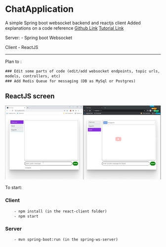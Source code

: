 # ChatApplication
A simple Spring boot websocket backend and reactjs client
Added explanations on a code reference 
[Github Link](https://github.com/JayaramachandranAugustin/ChatApplication) 
[Tutorial Link](https://youtu.be/o_IjEDAuo8Y)

Server:
    - Spring boot Websocket

Client
    - ReactJS

------
Plan to :
    
    ### Edit some parts of code (edit/add websocket endpoints, topic urls, models, controllers, etc)
    ### Add Redis Queue for messaging (DB as MySql or Postgres)


## ReactJS screen

![Chat screen](img/chat_screen.jpg "Chat screen")

To start:
    
### Client
        - npm install (in the react-client folder)
        - npm start
    
### Server
        - mvn spring-boot:run (in the spring-ws-server)
